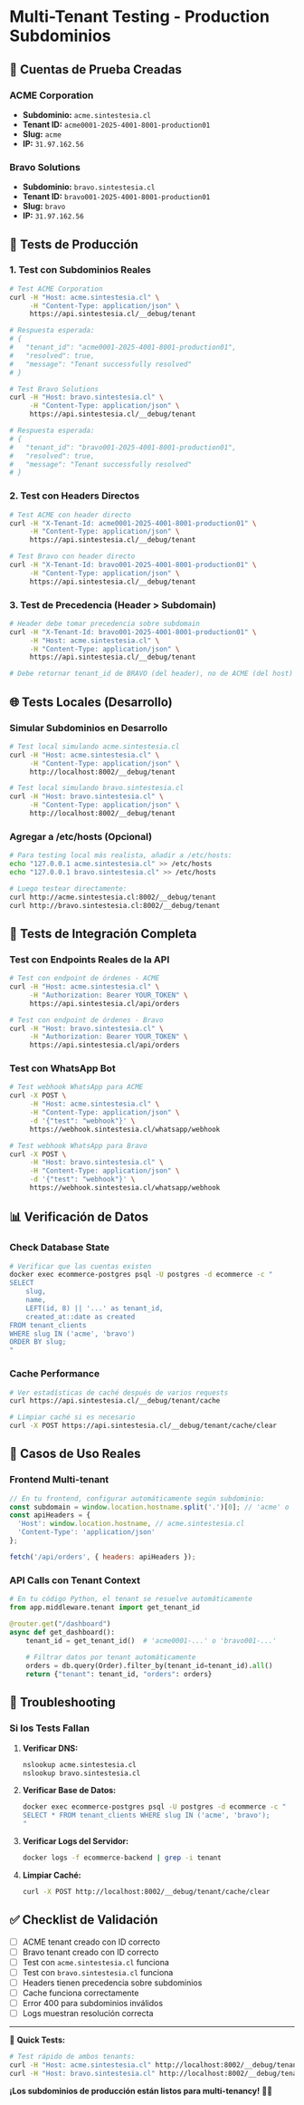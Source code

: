 # Multi-Tenant Testing - Production Subdominios

## 🏢 Cuentas de Prueba Creadas

### **ACME Corporation**
- **Subdominio:** `acme.sintestesia.cl`
- **Tenant ID:** `acme0001-2025-4001-8001-production01`
- **Slug:** `acme`
- **IP:** `31.97.162.56`

### **Bravo Solutions**  
- **Subdominio:** `bravo.sintestesia.cl`
- **Tenant ID:** `bravo001-2025-4001-8001-production01`
- **Slug:** `bravo`
- **IP:** `31.97.162.56`

## 🧪 Tests de Producción

### 1. Test con Subdominios Reales

```bash
# Test ACME Corporation
curl -H "Host: acme.sintestesia.cl" \
     -H "Content-Type: application/json" \
     https://api.sintestesia.cl/__debug/tenant

# Respuesta esperada:
# {
#   "tenant_id": "acme0001-2025-4001-8001-production01",
#   "resolved": true,
#   "message": "Tenant successfully resolved"
# }
```

```bash
# Test Bravo Solutions
curl -H "Host: bravo.sintestesia.cl" \
     -H "Content-Type: application/json" \
     https://api.sintestesia.cl/__debug/tenant

# Respuesta esperada:
# {
#   "tenant_id": "bravo001-2025-4001-8001-production01",
#   "resolved": true,
#   "message": "Tenant successfully resolved"
# }
```

### 2. Test con Headers Directos

```bash
# Test ACME con header directo
curl -H "X-Tenant-Id: acme0001-2025-4001-8001-production01" \
     -H "Content-Type: application/json" \
     https://api.sintestesia.cl/__debug/tenant
```

```bash
# Test Bravo con header directo
curl -H "X-Tenant-Id: bravo001-2025-4001-8001-production01" \
     -H "Content-Type: application/json" \
     https://api.sintestesia.cl/__debug/tenant
```

### 3. Test de Precedencia (Header > Subdomain)

```bash
# Header debe tomar precedencia sobre subdomain
curl -H "X-Tenant-Id: bravo001-2025-4001-8001-production01" \
     -H "Host: acme.sintestesia.cl" \
     -H "Content-Type: application/json" \
     https://api.sintestesia.cl/__debug/tenant

# Debe retornar tenant_id de BRAVO (del header), no de ACME (del host)
```

## 🌐 Tests Locales (Desarrollo)

### Simular Subdominios en Desarrollo

```bash
# Test local simulando acme.sintestesia.cl
curl -H "Host: acme.sintestesia.cl" \
     -H "Content-Type: application/json" \
     http://localhost:8002/__debug/tenant
```

```bash
# Test local simulando bravo.sintestesia.cl
curl -H "Host: bravo.sintestesia.cl" \
     -H "Content-Type: application/json" \
     http://localhost:8002/__debug/tenant
```

### Agregar a /etc/hosts (Opcional)

```bash
# Para testing local más realista, añadir a /etc/hosts:
echo "127.0.0.1 acme.sintestesia.cl" >> /etc/hosts
echo "127.0.0.1 bravo.sintestesia.cl" >> /etc/hosts

# Luego testear directamente:
curl http://acme.sintestesia.cl:8002/__debug/tenant
curl http://bravo.sintestesia.cl:8002/__debug/tenant
```

## 🚀 Tests de Integración Completa

### Test con Endpoints Reales de la API

```bash
# Test con endpoint de órdenes - ACME
curl -H "Host: acme.sintestesia.cl" \
     -H "Authorization: Bearer YOUR_TOKEN" \
     https://api.sintestesia.cl/api/orders

# Test con endpoint de órdenes - Bravo  
curl -H "Host: bravo.sintestesia.cl" \
     -H "Authorization: Bearer YOUR_TOKEN" \
     https://api.sintestesia.cl/api/orders
```

### Test con WhatsApp Bot

```bash
# Test webhook WhatsApp para ACME
curl -X POST \
     -H "Host: acme.sintestesia.cl" \
     -H "Content-Type: application/json" \
     -d '{"test": "webhook"}' \
     https://webhook.sintestesia.cl/whatsapp/webhook

# Test webhook WhatsApp para Bravo
curl -X POST \
     -H "Host: bravo.sintestesia.cl" \
     -H "Content-Type: application/json" \
     -d '{"test": "webhook"}' \
     https://webhook.sintestesia.cl/whatsapp/webhook
```

## 📊 Verificación de Datos

### Check Database State

```bash
# Verificar que las cuentas existen
docker exec ecommerce-postgres psql -U postgres -d ecommerce -c "
SELECT 
    slug,
    name,
    LEFT(id, 8) || '...' as tenant_id,
    created_at::date as created
FROM tenant_clients 
WHERE slug IN ('acme', 'bravo')
ORDER BY slug;
"
```

### Cache Performance

```bash
# Ver estadísticas de caché después de varios requests
curl https://api.sintestesia.cl/__debug/tenant/cache

# Limpiar caché si es necesario
curl -X POST https://api.sintestesia.cl/__debug/tenant/cache/clear
```

## 🔑 Casos de Uso Reales

### Frontend Multi-tenant

```javascript
// En tu frontend, configurar automáticamente según subdominio:
const subdomain = window.location.hostname.split('.')[0]; // 'acme' o 'bravo'
const apiHeaders = {
  'Host': window.location.hostname, // acme.sintestesia.cl
  'Content-Type': 'application/json'
};

fetch('/api/orders', { headers: apiHeaders });
```

### API Calls con Tenant Context

```python
# En tu código Python, el tenant se resuelve automáticamente
from app.middleware.tenant import get_tenant_id

@router.get("/dashboard")
async def get_dashboard():
    tenant_id = get_tenant_id()  # 'acme0001-...' o 'bravo001-...'
    
    # Filtrar datos por tenant automáticamente
    orders = db.query(Order).filter_by(tenant_id=tenant_id).all()
    return {"tenant": tenant_id, "orders": orders}
```

## 🚨 Troubleshooting

### Si los Tests Fallan

1. **Verificar DNS:**
   ```bash
   nslookup acme.sintestesia.cl
   nslookup bravo.sintestesia.cl
   ```

2. **Verificar Base de Datos:**
   ```bash
   docker exec ecommerce-postgres psql -U postgres -d ecommerce -c "
   SELECT * FROM tenant_clients WHERE slug IN ('acme', 'bravo');
   "
   ```

3. **Verificar Logs del Servidor:**
   ```bash
   docker logs -f ecommerce-backend | grep -i tenant
   ```

4. **Limpiar Caché:**
   ```bash
   curl -X POST http://localhost:8002/__debug/tenant/cache/clear
   ```

## ✅ Checklist de Validación

- [ ] ACME tenant creado con ID correcto
- [ ] Bravo tenant creado con ID correcto  
- [ ] Test con `acme.sintestesia.cl` funciona
- [ ] Test con `bravo.sintestesia.cl` funciona
- [ ] Headers tienen precedencia sobre subdominios
- [ ] Cache funciona correctamente
- [ ] Error 400 para subdominios inválidos
- [ ] Logs muestran resolución correcta

---

🎯 **Quick Tests:**

```bash
# Test rápido de ambos tenants:
curl -H "Host: acme.sintestesia.cl" http://localhost:8002/__debug/tenant
curl -H "Host: bravo.sintestesia.cl" http://localhost:8002/__debug/tenant
```

**¡Los subdominios de producción están listos para multi-tenancy!** 🏢✨